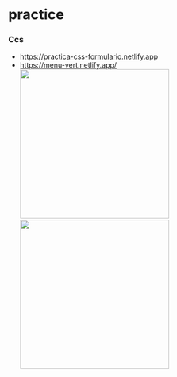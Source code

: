 
# practice


### Ccs

* https://practica-css-formulario.netlify.app 
* https://menu-vert.netlify.app/ <br>
<img width='300px' src="https://github.com/ldanielcolmenaresm/practice/blob/main/css/assets/login.png"> <img width='300px' src="https://github.com/ldanielcolmenaresm/practice/blob/main/css/assets/menu.png">



